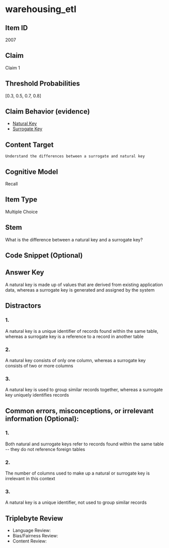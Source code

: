 # warehousing_etl

## Item ID
2007

## Claim
Claim 1

## Threshold Probabilities
[0.3, 0.5, 0.7, 0.8]

## Claim Behavior (evidence)
- [Natural Key](https://en.wikipedia.org/wiki/Natural_key)
- [Surrogate Key](https://en.wikipedia.org/wiki/Surrogate_key)

## Content Target
`Understand the differences between a surrogate and natural key`

## Cognitive Model
Recall

## Item Type
Multiple Choice

## Stem
What is the difference between a natural key and a surrogate key?

## Code Snippet (Optional)

## Answer Key
A natural key is made up of values that are derived from existing application data, whereas a surrogate key is generated and assigned by the system

## Distractors
### 1.
A natural key is a unique identifier of records found within the same table, whereas a surrogate key is a reference to a record in another table

### 2.
A natural key consists of only one column, whereas a surrogate key consists of two or more columns

### 3.
A natural key is used to group similar records together, whereas a surrogate key uniquely identifies records

## Common errors, misconceptions, or irrelevant information (Optional):
### 1.
Both natural and surrogate keys refer to records found within the same table -- they do not reference foreign tables

### 2.
The number of columns used to make up a natural or surrogate key is irrelevant in this context

### 3.
A natural key is a unique identifier, not used to group similar records

## Triplebyte Review
- Language Review:
- Bias/Fairness Review:
- Content Review:
